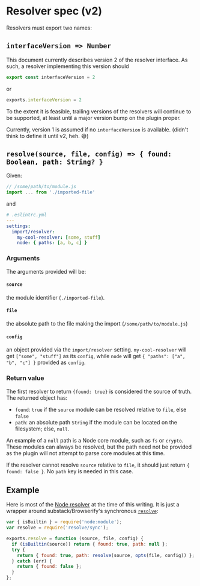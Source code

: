 # Resolver spec (v2)

Resolvers must export two names:

## `interfaceVersion => Number`

This document currently describes version 2 of the resolver interface. As such, a resolver implementing this version should

```js
export const interfaceVersion = 2
```

or

```js
exports.interfaceVersion = 2
```

To the extent it is feasible, trailing versions of the resolvers will continue to be supported, at least until a major version bump on the plugin proper.

Currently, version 1 is assumed if no `interfaceVersion` is available. (didn't think to define it until v2, heh. 😅)

## `resolve(source, file, config) => { found: Boolean, path: String? }`

Given:

```js
// /some/path/to/module.js
import ... from './imported-file'
```

and

```yaml
# .eslintrc.yml
---
settings:
  import/resolver:
    my-cool-resolver: [some, stuff]
    node: { paths: [a, b, c] }
```

### Arguments

The arguments provided will be:

#### `source`

the module identifier (`./imported-file`).

#### `file`

the absolute path to the file making the import (`/some/path/to/module.js`)

#### `config`

an object provided via the `import/resolver` setting. `my-cool-resolver` will get `["some", "stuff"]` as its `config`, while
  `node` will get `{ "paths": ["a", "b", "c"] }` provided as `config`.

### Return value

The first resolver to return `{found: true}` is considered the source of truth. The returned object has:

 - `found`: `true` if the `source` module can be resolved relative to `file`, else `false`
 - `path`: an absolute path `String` if the module can be located on the filesystem; else, `null`.

An example of a `null` path is a Node core module, such as `fs` or `crypto`. These modules can always be resolved, but the path need not be provided as the plugin will not attempt to parse core modules at this time.

If the resolver cannot resolve `source` relative to `file`, it should just return `{ found: false }`. No `path` key is needed in this case.

## Example

Here is most of the [Node resolver] at the time of this writing. It is just a wrapper around substack/Browserify's synchronous [`resolve`]:

```js
var { isBuiltin } = require('node:module');
var resolve = require('resolve/sync');

exports.resolve = function (source, file, config) {
  if (isBuiltin(source)) return { found: true, path: null };
  try {
    return { found: true, path: resolve(source, opts(file, config)) };
  } catch (err) {
    return { found: false };
  }
};
```

[Node resolver]: ./node/index.js
[`resolve`]: https://www.npmjs.com/package/resolve
